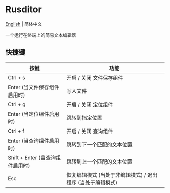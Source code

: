 # Rusditor

[English](./README.md) | 简体中文

一个运行在终端上的简易文本编辑器

## 快捷键

| 按键 | 功能 |
| --- | --- |
| Ctrl + s | 开启 / 关闭 文件保存组件 |
| Enter (当文件保存组件启用时) | 写入文件 |
| Ctrl + g | 开启 / 关闭 定位组件 |
| Enter (当定位组件启用时) | 跳转到指定位置 |
| Ctrl + f | 开启 / 关闭 查询组件 |
| Enter (当查询组件启用时) | 跳转到下一个匹配的文本位置 |
| Shift + Enter (当查询组件启用时) | 跳转到上一个匹配的文本位置 |
| Esc | 恢复编辑模式 (当处于非编辑模式) / 退出程序 (当处于编辑模式) |
